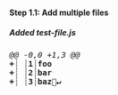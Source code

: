 [{]: <helper> (diff_step 1.1 files="test-file.js")
#### Step 1.1: Add multiple files

##### Added test-file.js
<pre>
<i>@@ -0,0 +1,3 @@</i>
<b>+┊ ┊1┊foo</b>
<b>+┊ ┊2┊bar</b>
<b>+┊ ┊3┊baz🚫↵</b>
</pre>
[}]: #